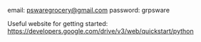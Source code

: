 email: pswaregrocery@gmail.com
password: grpsware

Useful website for getting started: https://developers.google.com/drive/v3/web/quickstart/python